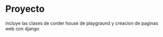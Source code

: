 # Proyecto  

incluye las clases de corder house de playgraund y creacion de paginas web con django
